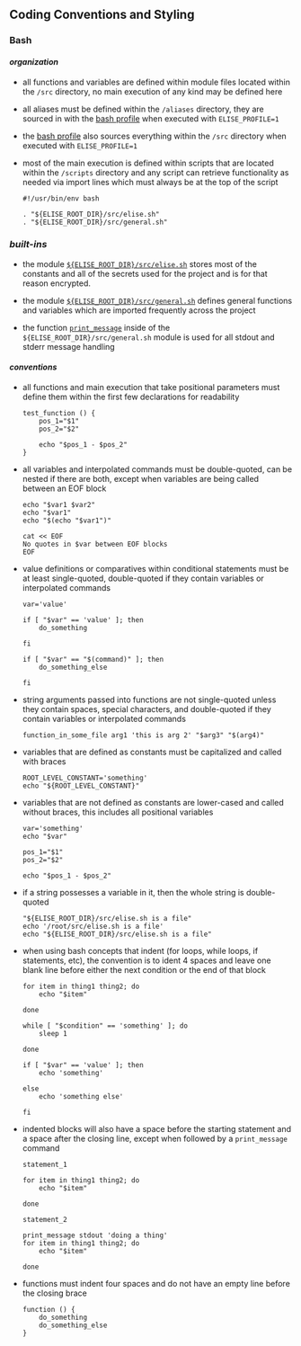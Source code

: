 ## Coding Conventions and Styling

### Bash

#### _organization_
- all functions and variables are defined within module files located within the `/src` directory, no main execution of any kind may be defined here

- all aliases must be defined within the `/aliases` directory, they are sourced in with the [bash profile](https://github.com/jaustinford/elise/blob/main/.bash_profile#L50) when executed with `ELISE_PROFILE=1`

- the [bash profile](https://github.com/jaustinford/elise/blob/main/.bash_profile#L8) also sources everything within the `/src` directory when executed with `ELISE_PROFILE=1`

- most of the main execution is defined within scripts that are located within the `/scripts` directory and any script can retrieve functionality as needed via import lines which must always be at the top of the script
    ```
    #!/usr/bin/env bash

    . "${ELISE_ROOT_DIR}/src/elise.sh"
    . "${ELISE_ROOT_DIR}/src/general.sh"
    ```

### _built-ins_
- the module [`${ELISE_ROOT_DIR}/src/elise.sh`](https://github.com/jaustinford/elise/blob/main/src/elise.sh) stores most of the constants and all of the secrets used for the project and is for that reason encrypted.

- the module [`${ELISE_ROOT_DIR}/src/general.sh`](https://github.com/jaustinford/elise/blob/main/src/general.sh) defines general functions and variables which are imported frequently across the project

- the function [`print_message`](https://github.com/jaustinford/elise/blob/main/src/general.sh#L103) inside of the `${ELISE_ROOT_DIR}/src/general.sh` module is used for all stdout and stderr message handling

#### _conventions_

- all functions and main execution that take positional parameters must define them within the first few declarations for readability
    ```
    test_function () {
        pos_1="$1"
        pos_2="$2"

        echo "$pos_1 - $pos_2"
    }
    ```

- all variables and interpolated commands must be double-quoted, can be nested if there are both, except when variables are being called between an EOF block
    ```
    echo "$var1 $var2"
    echo "$var1"
    echo "$(echo "$var1")"
    ```

    ```
    cat << EOF
    No quotes in $var between EOF blocks
    EOF
    ```

- value definitions or comparatives within conditional statements must be at least single-quoted, double-quoted if they contain variables or interpolated commands
    ```
    var='value'
    ```

    ```
    if [ "$var" == 'value' ]; then
        do_something

    fi

    if [ "$var" == "$(command)" ]; then
        do_something_else

    fi
    ```

- string arguments passed into functions are not single-quoted unless they contain spaces, special characters, and double-quoted if they contain variables or interpolated commands
    ```
    function_in_some_file arg1 'this is arg 2' "$arg3" "$(arg4)"
    ```

- variables that are defined as constants must be capitalized and called with braces
    ```
    ROOT_LEVEL_CONSTANT='something'
    echo "${ROOT_LEVEL_CONSTANT}"
    ```

- variables that are not defined as constants are lower-cased and called without braces, this includes all positional variables
    ```
    var='something'
    echo "$var"
    ```

    ```
    pos_1="$1"
    pos_2="$2"

    echo "$pos_1 - $pos_2"
    ```

- if a string possesses a variable in it, then the whole string is double-quoted
    ```
    "${ELISE_ROOT_DIR}/src/elise.sh is a file"
    echo '/root/src/elise.sh is a file'
    echo "${ELISE_ROOT_DIR}/src/elise.sh is a file"
    ```

- when using bash concepts that indent (for loops, while loops, if statements, etc), the convention is to ident 4 spaces and leave one blank line before either the next condition or the end of that block
    ```
    for item in thing1 thing2; do
        echo "$item"

    done

    while [ "$condition" == 'something' ]; do
        sleep 1

    done

    if [ "$var" == 'value' ]; then
        echo 'something'

    else
        echo 'something else'

    fi

    ```

- indented blocks will also have a space before the starting statement and a space after the closing line, except when followed by a `print_message` command
    ```
    statement_1

    for item in thing1 thing2; do
        echo "$item"

    done

    statement_2
    ```
    ```
    print_message stdout 'doing a thing'
    for item in thing1 thing2; do
        echo "$item"

    done
    ```

- functions must indent four spaces and do not have an empty line before the closing brace
    ```
    function () {
        do_something
        do_something_else
    }
    ````
